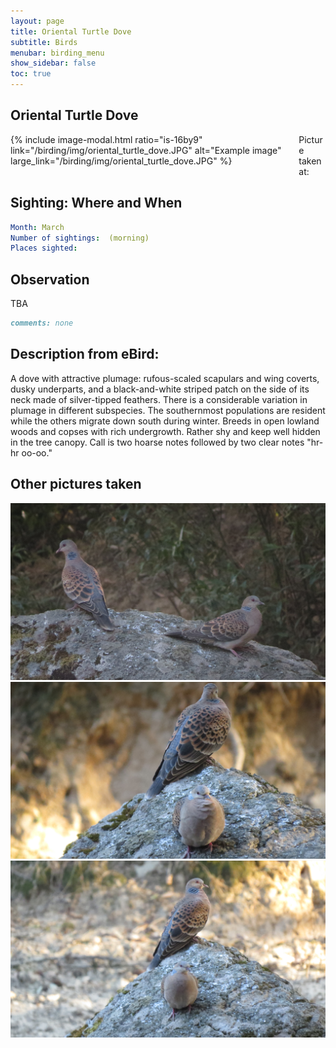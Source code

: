 ```yaml
---
layout: page
title: Oriental Turtle Dove
subtitle: Birds
menubar: birding_menu
show_sidebar: false
toc: true
---
```


## Oriental Turtle Dove

<div class="columns">
<div class="column is-6">
{% include image-modal.html ratio="is-16by9" link="/birding/img/oriental_turtle_dove.JPG" alt="Example image" large_link="/birding/img/oriental_turtle_dove.JPG" %}
</div>
<div class="column is-6">
Picture taken at:
</div>
</div>

## Sighting: Where and When
```yaml
Month: March
Number of sightings:  (morning)
Places sighted: 
```

## Observation
TBA

```markdown
comments: none
```

## Description from eBird:
A dove with attractive plumage: rufous-scaled scapulars and wing coverts, dusky underparts, and a black-and-white striped patch on the side of its neck made of silver-tipped feathers. There is a considerable variation in plumage in different subspecies. The southernmost populations are resident while the others migrate down south during winter. Breeds in open lowland woods and copses with rich undergrowth. Rather shy and keep well hidden in the tree canopy. Call is two hoarse notes followed by two clear notes "hr-hr oo-oo."


## Other pictures taken
![oriental_turtle_dove 1](/birding/img/oriental_turtle_dove1.JPG)
![oriental_turtle_dove 2](/birding/img/oriental_turtle_dove2.JPG)
![oriental_turtle_dove 3](/birding/img/oriental_turtle_dove3.JPG)
